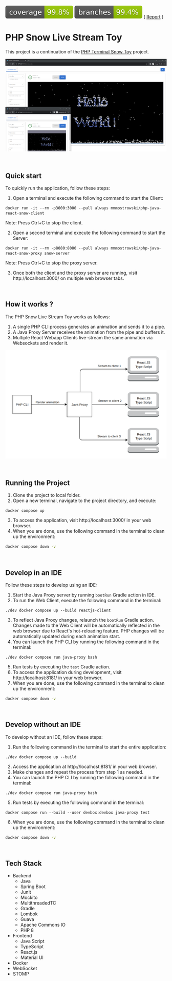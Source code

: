 ![Coverage](.github/badges/jacoco.svg) ![Branches](.github/badges/branches.svg) ( [Report](https://mmmostrowski.github.io/php-java-react-snow/) )

# PHP Snow Live Stream Toy
This project is a continuation of the [PHP Terminal Snow Toy](https://github.com/mmmostrowski/php-snow) project.<br>

<p align="center">
  <img src="assets/screenshot.png" alt="PHP Snow Live Stream Screenshot"/>
</p>
<br>

## Quick start
To quickly run the application, follow these steps:

1. Open a terminal and execute the following command to start the Client:
```shell
docker run -it --rm -p3000:3000 --pull always mmmostrowski/php-java-react-snow-client
```
Note: Press Ctrl+C to stop the client.

2. Open a second terminal and execute the following command to start the Server:
```shell
docker run -it --rm -p8080:8080 --pull always mmmostrowski/php-java-react-snow-proxy snow-server
```
Note: Press Ctrl+C to stop the proxy server.

3. Once both the client and the proxy server are running, visit http://localhost:3000/ on multiple web browser tabs.



<br>

## How it works ?
The PHP Snow Live Stream Toy works as follows:

1. A single PHP CLI process generates an animation and sends it to a pipe.
2. A Java Proxy Server receives the animation from the pipe and buffers it.
3. Multiple React Webapp Clients live-stream the same animation via Websockets and render it.

<p align="center">
  <img src="assets/diagram.png" alt="Application Diagram"/>
</p>



<br>

## Running the Project

1. Clone the project to local folder.
2. Open a new terminal, navigate to the project directory, and execute:
```shell
docker compose up
```
3. To access the application, visit http://localhost:3000/ in your web browser.
4. When you are done, use the following command in the terminal to clean up the environment:
```bash
docker compose down -v
```


<br>

## Develop in an IDE
Follow these steps to develop using an IDE:

1. Start the Java Proxy server by running `bootRun` Gradle action in IDE.
2. To run the Web Client, execute the following command in the terminal:
```shell
./dev docker compose up --build reactjs-client 
```
3. To reflect Java Proxy changes, relaunch the `bootRun` Gradle action. <br>
   Changes made to the Web Client will be automatically reflected in the web browser due to React's hot-reloading feature.
   PHP changes will be automatically updated during each animation start. <br>
4. You can launch the PHP CLI by running the following command in the terminal:
```shell
./dev docker compose run java-proxy bash 
```
5. Run tests by executing the `test` Gradle action.
6. To access the application during development, visit http://localhost:8181/ in your web browser.
7. When you are done, use the following command in the terminal to clean up the environment:
```bash
docker compose down -v
```


<br>

## Develop without an IDE
To develop without an IDE, follow these steps:

1. Run the following command in the terminal to start the entire application:
```shell
./dev docker compose up --build
```
2. Access the application at http://localhost:8181/ in your web browser.
3. Make changes and repeat the process from step 1 as needed.
4. You can launch the PHP CLI by running the following command in the terminal:
```shell
./dev docker compose run java-proxy bash 
```
5. Run tests by executing the following command in the terminal:
```shell
docker compose run --build --user devbox:devbox java-proxy test
```
6. When you are done, use the following command in the terminal to clean up the environment:
```bash
docker compose down -v
```


<br>

## Tech Stack
* Backend
  - Java 
  - Spring Boot
  - Junit
  - Mockito
  - MultithreadedTC
  - Gradle
  - Lombok
  - Guava
  - Apache Commons IO
  - PHP 8
* Frontend
  - Java Script
  - TypeScript
  - React.js
  - Material UI
* Docker
* WebSocket
* STOMP

